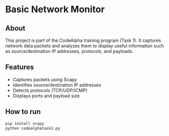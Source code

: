 #  Basic Network Monitor

## About
This project is part of the CodeAlpha training program (Task 1).
It captures network data packets and analyzes them to display useful information such as source/destination IP addresses, protocols, and payloads.

##  Features
- Captures packets using Scapy
- Identifies source/destination IP addresses
- Detects protocols (TCP/UDP/ICMP)
- Displays ports and payload size

## How to run
```bash
pip install scapy
python codealphatask1.py
